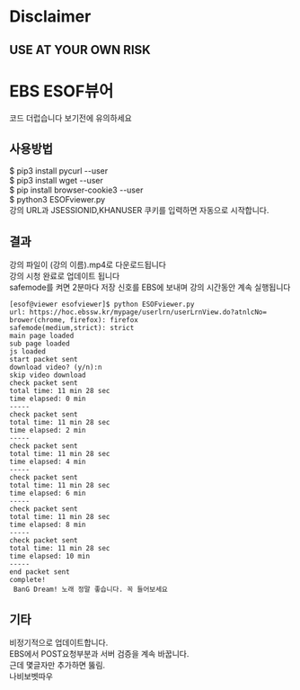 # Disclaimer
## USE AT YOUR OWN RISK
# EBS ESOF뷰어
코드 더럽습니다 보기전에 유의하세요
## 사용방법
$ pip3 install pycurl --user  
$ pip3 install wget --user  
$ pip install browser-cookie3 --user  
$ python3 ESOFviewer.py   
강의 URL과 JSESSIONID,KHANUSER 쿠키를 입력하면 자동으로 시작합니다.  
## 결과
강의 파일이 (강의 이름).mp4로 다운로드됩니다   
강의 시청 완료로 업데이트 됩니다   
safemode를 켜면 2분마다 저장 신호를 EBS에 보내며 강의 시간동안 계속 실행됩니다  
```
[esof@viewer esofviewer]$ python ESOFviewer.py
url: https://hoc.ebssw.kr/mypage/userlrn/userLrnView.do?atnlcNo=
brower(chrome, firefox): firefox
safemode(medium,strict): strict
main page loaded
sub page loaded
js loaded
start packet sent
download video? (y/n):n
skip video download
check packet sent
total time: 11 min 28 sec
time elapsed: 0 min
-----
check packet sent
total time: 11 min 28 sec
time elapsed: 2 min
-----
check packet sent
total time: 11 min 28 sec
time elapsed: 4 min
-----
check packet sent
total time: 11 min 28 sec
time elapsed: 6 min
-----
check packet sent
total time: 11 min 28 sec
time elapsed: 8 min
-----
check packet sent
total time: 11 min 28 sec
time elapsed: 10 min
-----
end packet sent
complete! 
 BanG Dream! 노래 정말 좋습니다. 꼭 들어보세요
```
## 기타
비정기적으로 업데이트합니다.  
EBS에서 POST요청부분과 서버 검증을 계속 바꿉니다.   
근데 몇글자만 추가하면 뚫림.  
나비보벳따우  